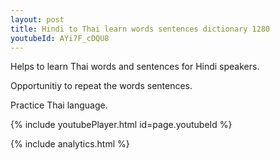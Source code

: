 ```yaml
---
layout: post
title: Hindi to Thai learn words sentences dictionary 1280 
youtubeId: AYi7F_cDQU8
---
```

 
 
Helps to learn Thai words and sentences for Hindi speakers.

Opportunitiy to repeat the words sentences. 

Practice Thai language. 
 
{% include youtubePlayer.html id=page.youtubeId %}
 
 
{% include analytics.html %}
